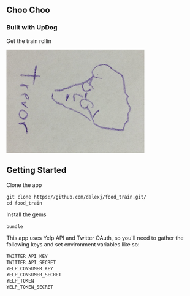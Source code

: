 ## Choo Choo

### Built with UpDog

Get the train rollin

![Trevor](/app/assets/images/trevor.png)

## Getting Started

Clone the app

```
git clone https://github.com/dalexj/food_train.git/
cd food_train
```

Install the gems

```
bundle
```

This app uses Yelp API and Twitter OAuth,
so you'll need to gather the following keys
and set environment variables like so:

```
TWITTER_API_KEY
TWITTER_API_SECRET
YELP_CONSUMER_KEY
YELP_CONSUMER_SECRET
YELP_TOKEN
YELP_TOKEN_SECRET
```
